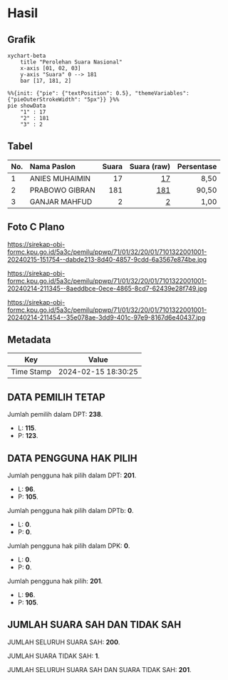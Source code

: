 # Hasil

## Grafik

```mermaid
xychart-beta
    title "Perolehan Suara Nasional"
    x-axis [01, 02, 03]
    y-axis "Suara" 0 --> 181
    bar [17, 181, 2]
```

```mermaid
%%{init: {"pie": {"textPosition": 0.5}, "themeVariables": {"pieOuterStrokeWidth": "5px"}} }%%
pie showData
    "1" : 17
    "2" : 181
    "3" : 2
```

## Tabel

| No. | Nama Paslon    | Suara | Suara (raw) | Persentase |
|:--- |:-------------- | -----:| -----------:| ----------:|
| 1   | ANIES MUHAIMIN | 17    | [17][p-1]   | 8,50       |
| 2   | PRABOWO GIBRAN | 181   | [181][p-2]  | 90,50      |
| 3   | GANJAR MAHFUD  | 2     | [2][p-3]    | 1,00       |


[p-1]: https://github.com/gigit-pemilu/pemilu-2024/blob/main/pilpres/hitung-suara/sub/71-sulawesi-utara/sub/01-bolaang-mongondow/sub/32-bilalang/sub/2001-bilalang-iii/sub/001-tps/sub/paslon-1.txt
[p-2]: https://github.com/gigit-pemilu/pemilu-2024/blob/main/pilpres/hitung-suara/sub/71-sulawesi-utara/sub/01-bolaang-mongondow/sub/32-bilalang/sub/2001-bilalang-iii/sub/001-tps/sub/paslon-2.txt
[p-3]: https://github.com/gigit-pemilu/pemilu-2024/blob/main/pilpres/hitung-suara/sub/71-sulawesi-utara/sub/01-bolaang-mongondow/sub/32-bilalang/sub/2001-bilalang-iii/sub/001-tps/sub/paslon-3.txt

## Foto C Plano

https://sirekap-obj-formc.kpu.go.id/5a3c/pemilu/ppwp/71/01/32/20/01/7101322001001-20240215-151754--dabde213-8d40-4857-9cdd-6a3567e874be.jpg

https://sirekap-obj-formc.kpu.go.id/5a3c/pemilu/ppwp/71/01/32/20/01/7101322001001-20240214-211345--8aeddbce-0ece-4865-8cd7-62439e28f749.jpg

https://sirekap-obj-formc.kpu.go.id/5a3c/pemilu/ppwp/71/01/32/20/01/7101322001001-20240214-211454--35e078ae-3dd9-401c-97e9-8167d6e40437.jpg


## Metadata

| Key        | Value               |
| ---------- | ------------------- |
| Time Stamp | 2024-02-15 18:30:25 |


## DATA PEMILIH TETAP

Jumlah pemilih dalam DPT: **238**.
 * L: **115**.
 * P: **123**.

## DATA PENGGUNA HAK PILIH

Jumlah pengguna hak pilih dalam DPT: **201**.
 * L: **96**.
 * P: **105**.

Jumlah pengguna hak pilih dalam DPTb: **0**.
 * L: **0**.
 * P: **0**.

Jumlah pengguna hak pilih dalam DPK: **0**.
 * L: **0**.
 * P: **0**.

Jumlah pengguna hak pilih: **201**.
 * L: **96**.
 * P: **105**.

## JUMLAH SUARA SAH DAN TIDAK SAH

JUMLAH SELURUH SUARA SAH: **200**.

JUMLAH SUARA TIDAK SAH: **1**.

JUMLAH SELURUH SUARA SAH DAN SUARA TIDAK SAH: **201**.


